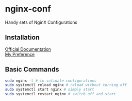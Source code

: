 # nginx-conf
Handy sets of NginX Configurations

## Installation
[Official Documentation](https://docs.nginx.com/nginx/admin-guide/installing-nginx/installing-nginx-open-source/)<br/>
[My Preference](https://www.digitalocean.com/community/tutorials/how-to-install-nginx-on-ubuntu-18-04)

## Basic Commands
```bash
sudo nginx -t # to validate configurations
sudo systemctl reload nginx # reload without turning off
sudo systemctl start nginx # simply start
sudo systemctl restart nginx # switch off and start
```
